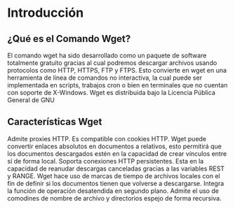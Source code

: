 # Introducción


## ¿Qué es el Comando Wget?

El comando wget ha sido desarrollado como un paquete de software totalmente gratuito gracias al cual podremos descargar archivos usando protocolos como HTTP, HTTPS, FTP y FTPS. 
Esto convierte en wget en una herramienta de línea de comandos no interactiva, la cual puede ser implementada en scripts,
trabajos cron o bien en terminales que no cuentan con soporte de X-Windows.
Wget es distribuida bajo la Licencia Pública General de GNU


## Características Wget

Admite proxies HTTP.
Es compatible con cookies HTTP.
Wget puede convertir enlaces absolutos en documentos a relativos, esto permitirá que los documentos descargados estén en la capacidad de crear vínculos entre sí de forma local.
Soporta conexiones HTTP persistentes.
Esta en la capacidad de reanudar descargas canceladas gracias a las variables REST y RANGE.
Wget hace uso de marcas de tiempo de archivos locales con el fin de definir si los documentos tienen que volverse a descargarse.
Integra la función de operación desatendida en segundo plano.
Admite el uso de comodines de nombre de archivo y directorios espejo de forma recursiva.

